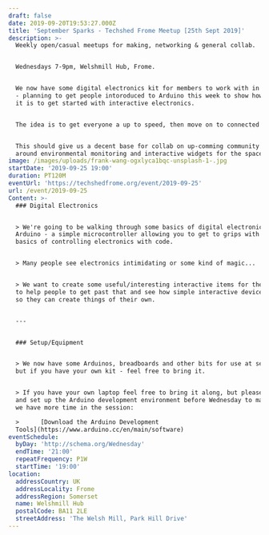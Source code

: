 ```yaml
---
draft: false
date: 2019-09-20T19:53:27.000Z
title: 'September Sparks - Techshed Frome Meetup [25th Sept 2019]'
description: >-
  Weekly open/casual meetups for making, networking & general collab.


  Wednesdays 7-9pm, Welshmill Hub, Frome.


  We now have some digital electronics kit for members to work with in the space
  - planning to get people intoroduced to Arduino this week to show how simple
  it is to get started with interactive electronics.        


  The idea is to get everyone a up to speed, then move on to connected devices. 


  This should give us a decent base for collab on up-comming community projects
  around environmental monitoring and interactive widgets for the space.
image: /images/uploads/frank-wang-ogxlyca1bqc-unsplash-1-.jpg
startDate: '2019-09-25 19:00'
duration: PT120M
eventUrl: 'https://techshedfrome.org/event/2019-09-25'
url: /event/2019-09-25
Content: >-
  ### Digital Electronics


  > We're going to be walking through some basics of digital electronics using
  Arduino - a simple microcontroller allowing you to get to grips with the
  basics of controlling electronics with code.


  > Many people see electronics intimidating or some kind of magic...


  > We want to create some useful/interesting interactive items for the Techshed
  to help people to get past that and see how simple interactive devices can be,
  so they can create things of their own.


  --- 


  ### Setup/Equipment


  > We now have some Arduinos, breadboards and other bits for use at sessions,
  but if you have your own kit - feel free to bring it.


  > If you have your own laptop feel free to bring it along, but please go ahead
  and set up the Arduino development environment before Wednesday to makes sure
  we have more time in the session:

  >      [Download the Arduino Development
  Tools](https://www.arduino.cc/en/main/software)
eventSchedule:
  byDay: 'http://schema.org/Wednesday'
  endTime: '21:00'
  repeatFrequency: P1W
  startTime: '19:00'
location:
  addressCountry: UK
  addressLocality: Frome
  addressRegion: Somerset
  name: Welshmill Hub
  postalCode: BA11 2LE
  streetAddress: 'The Welsh Mill, Park Hill Drive'
---
```


